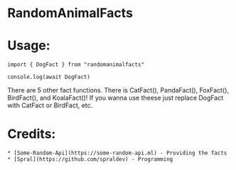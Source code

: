 RandomAnimalFacts<a name="TOP"></a>
===================

# Usage: #

```
import { DogFact } from "randomanimalfacts"

console.log(await DogFact)
```
There are 5 other fact functions. There is CatFact(), PandaFact(), FoxFact(), BirdFact(), and KoalaFact()!
If you wanna use theese just replace DogFact with CatFact or BirdFact, etc.

# Credits: #
    * [Some-Random-Api](https://some-random-api.ml) - Providing the facts
    * [Spral](https://github.com/spraldev) - Programming